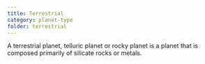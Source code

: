 ```yaml
---
title: Terrestrial
category: planet-type
folder: terrestrial
---
```

A terrestrial planet, telluric planet or rocky planet is a planet that is composed primarily of silicate rocks or metals.